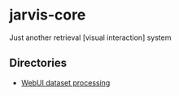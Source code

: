 # jarvis-core
Just another retrieval [visual interaction] system


## Directories

- [WebUI dataset processing](notebooks/webui)
